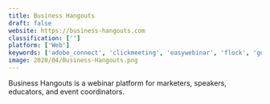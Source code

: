 ```yaml
---
title: Business Hangouts
draft: false 
website: https://business-hangouts.com
classification: ['']
platform: ['Web']
keywords: ['adobe_connect', 'clickmeeting', 'easywebinar', 'flock', 'gotowebinar', 'html5_virtual_classroom', 'inxpo', 'myownconference', 'on24', 'onstream_webinars', 'samepage', 'startmeeting', 'sumo_logic', 'webinars_onair', 'webinato', 'zoho_meeting', 'join.me']
image: 2020/04/Business-Hangouts.png
---
```

Business Hangouts is a webinar platform for marketers, speakers, educators, and event coordinators.
